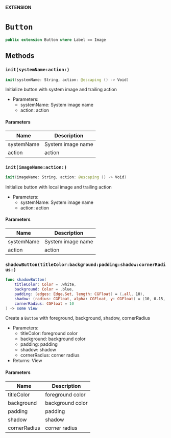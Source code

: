 **EXTENSION**

# `Button`
```swift
public extension Button where Label == Image
```

## Methods
### `init(systemName:action:)`

```swift
init(systemName: String, action: @escaping () -> Void)
```

Initialize button with system image and trailing action
- Parameters:
  - systemName: System image name
  - action: action

#### Parameters

| Name | Description |
| ---- | ----------- |
| systemName | System image name |
| action | action |

### `init(imageName:action:)`

```swift
init(imageName: String, action: @escaping () -> Void)
```

Initialize button with local image and trailing action
- Parameters:
  - systemName: System image name
  - action: action

#### Parameters

| Name | Description |
| ---- | ----------- |
| systemName | System image name |
| action | action |

### `shadowButton(titleColor:background:padding:shadow:cornerRadius:)`

```swift
func shadowButton(
    titleColor: Color = .white,
    background: Color = .blue,
    padding: (edges: Edge.Set, length: CGFloat) = (.all, 10),
    shadow: (radius: CGFloat, alpha: CGFloat, y: CGFloat) = (10, 0.15, 4),
    cornerRadius: CGFloat = 10
) -> some View
```

Create a `Button` with foreground, background, shadow, cornerRadius
- Parameters:
  - titleColor: foreground color
  - background: background color
  - padding: padding
  - shadow: shadow
  - cornerRadius: corner radius
- Returns: View

#### Parameters

| Name | Description |
| ---- | ----------- |
| titleColor | foreground color |
| background | background color |
| padding | padding |
| shadow | shadow |
| cornerRadius | corner radius |
